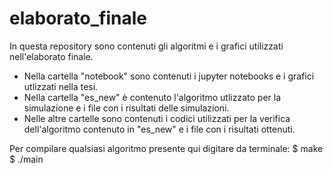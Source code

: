 # elaborato_finale
In questa repository sono contenuti gli algoritmi e i grafici utilizzati nell'elaborato finale. 
- Nella cartella "notebook" sono contenuti i jupyter notebooks e i grafici utlizzati nella tesi.
- Nella cartella "es_new" è contenuto l'algoritmo utlizzato per la simulazione e i file con i risultati delle simulazioni. 
- Nelle altre cartelle sono contenuti i codici utilizzati per la verifica dell'algoritmo contenuto in "es_new" e i file con i risultati ottenuti. 

Per compilare qualsiasi algoritmo presente qui digitare da terminale:
$ make
$ ./main
